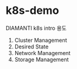 # k8s-demo
DIAMANTI k8s intro 용도

1. Cluster Management
2. Desired State
3. Network Management
4. Storage Management
